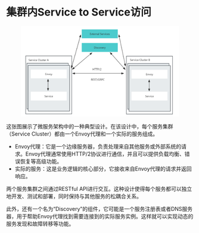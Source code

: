 # 集群内Service to Service访问

<figure><img src="../../../../.gitbook/assets/image (8) (1) (1).png" alt=""><figcaption></figcaption></figure>

这张图展示了微服务架构中的一种典型设计。在该设计中，每个服务集群（Service Cluster）都由一个Envoy代理和一个实际的服务组成。

* Envoy代理：它是一个边缘服务器，负责处理来自其他服务或外部系统的请求。Envoy代理通常使用HTTP/2协议进行通信，并且可以提供负载均衡、错误恢复等高级功能。
* 实际的服务：这是业务逻辑的核心部分，它接收来自Envoy代理的请求并返回响应。

两个服务集群之间通过RESTful API进行交互。这种设计使得每个服务都可以独立地开发、测试和部署，同时保持与其他服务的松耦合关系。

此外，还有一个名为“Discovery”的组件，它可能是一个服务注册表或者DNS服务器，用于帮助Envoy代理找到需要连接到的实际服务实例。这样就可以实现动态的服务发现和故障转移等功能。
